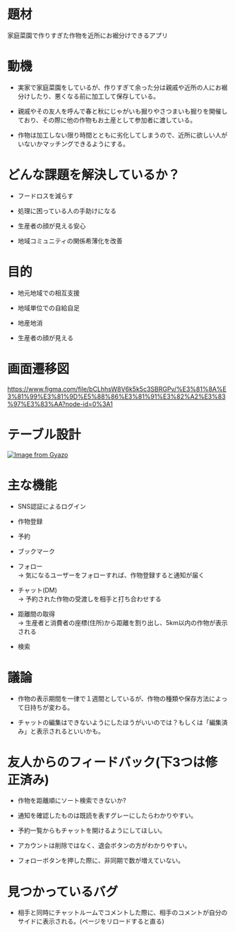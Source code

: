 # 題材
家庭菜園で作りすぎた作物を近所にお裾分けできるアプリ

# 動機
- 実家で家庭菜園をしているが、作りすぎて余った分は親戚や近所の人にお裾分けしたり、悪くなる前に加工して保存している。

- 親戚やその友人を呼んで春と秋にじゃがいも掘りやさつまいも掘りを開催しており、その際に他の作物もお土産として参加者に渡している。 

- 作物は加工しない限り時間とともに劣化してしまうので、近所に欲しい人がいないかマッチングできるようにする。

# どんな課題を解決しているか？
- フードロスを減らす

- 処理に困っている人の手助けになる

- 生産者の顔が見える安心

- 地域コミュニティの関係希薄化を改善

# 目的

- 地元地域での相互支援

- 地域単位での自給自足

- 地産地消

- 生産者の顔が見える

# 画面遷移図
https://www.figma.com/file/bCLhhsW8V6k5k5c3SBRGPv/%E3%81%8A%E3%81%99%E3%81%9D%E5%88%86%E3%81%91%E3%82%A2%E3%83%97%E3%83%AA?node-id=0%3A1

# テーブル設計
[![Image from Gyazo](https://i.gyazo.com/d59144749d83cfa51756676063abead4.png)](https://gyazo.com/d59144749d83cfa51756676063abead4)

# 主な機能

- SNS認証によるログイン

- 作物登録

- 予約

- ブックマーク

- フォロー  
→ 気になるユーザーをフォローすれば、作物登録すると通知が届く

- チャット(DM)  
→ 予約された作物の受渡しを相手と打ち合わせする

- 距離間の取得  
→ 生産者と消費者の座標(住所)から距離を割り出し、5km以内の作物が表示される

- 検索

# 議論

- 作物の表示期間を一律で１週間としているが、作物の種類や保存方法によって日持ちが変わる。

- チャットの編集はできないようにしたほうがいいのでは？もしくは「編集済み」と表示されるといいかも。

# 友人からのフィードバック(下3つは修正済み)

- 作物を距離順にソート検索できないか?

- 通知を確認したものは既読を表すグレーにしたらわかりやすい。

- 予約一覧からもチャットを開けるようにしてほしい。

- アカウントは削除ではなく、退会ボタンの方がわかりやすい。

- フォローボタンを押した際に、非同期で数が増えていない。

# 見つかっているバグ

- 相手と同時にチャットルームでコメントした際に、相手のコメントが自分のサイドに表示される。(ページをリロードすると直る)